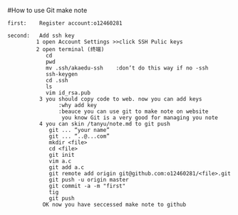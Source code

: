 #How to use Git make note
   
    first:    Register account:o12460281
 
    second:   Add ssh key
             1 open Account Settings >>click SSH Pulic keys
             2 open terminal (终端)
                cd
                pwd
                mv .ssh/akaedu-ssh    :don‘t do this way if no -ssh
                ssh-keygen
                cd .ssh
                ls
                vim id_rsa.pub
              3 you should copy code to web. now you can add keys
                    :why add key
                    :beauce you can use git to make note on website
                     you know Git is a very good for managing you note
              4 you can skin /tanyu/note.md to git push
                 git ... “your name” 
                 git ... “..@...com” 
                 mkdir <file> 
                 cd <file>
                 git init
                 vim a.c
                 git add a.c
                 git remote add origin git@github.com:o12460281/<file>.git
                 git push -u origin master
                 git commit -a -m "first"
                 tig
                 git push
               OK now you have seccessed make note to github
                
                
          
